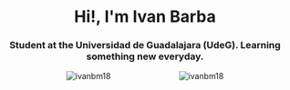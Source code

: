 <h1 align="center">Hi!, I'm Ivan Barba</h1>
<h3 align="center">Student at the Universidad de Guadalajara (UdeG). Learning something new everyday.</h3>

<div style="display:flex;justify-content:space-evenly;"> 
  <img align="left" src="https://github-readme-stats.vercel.app/api/top-langs?username=ivanbm18&show_icons=true&locale=en&layout=compact" alt="ivanbm18" />

  <img align="right" src="https://github-readme-stats.vercel.app/api?username=ivanbm18&show_icons=true&locale=en" alt="ivanbm18" />
</div>



